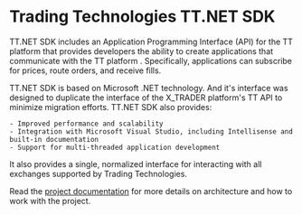 # Trading Technologies TT.NET SDK
TT.NET SDK includes an Application Programming Interface (API) for the TT platform that provides developers the ability to create applications that communicate with the TT platform . Specifically, applications can subscribe for prices, route orders, and receive fills.


TT.NET SDK is based on Microsoft .NET technology. And it's interface was designed to duplicate the interface of the X_TRADER platform's TT API to minimize migration efforts. TT.NET SDK also provides:

	- Improved performance and scalability
	- Integration with Microsoft Visual Studio, including Intellisense and built-in documentation
	- Support for multi-threaded application development

It also provides a single, normalized interface for interacting with all exchanges supported by Trading Technologies.

Read the [project documentation](https://library.tradingtechnologies.com/tt-net-sdk/articles/gs-getting-started.html) for more details on architecture and how to work with the project.